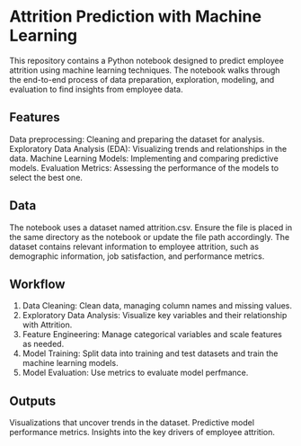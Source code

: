 # Attrition Prediction with Machine Learning
This repository contains a Python notebook designed to predict employee attrition using machine learning techniques. The notebook walks through the end-to-end process of data preparation, exploration, modeling, and evaluation to find insights from employee data.

## Features
Data preprocessing: Cleaning and preparing the dataset for analysis.
Exploratory Data Analysis (EDA): Visualizing trends and relationships in the data.
Machine Learning Models: Implementing and comparing predictive models.
Evaluation Metrics: Assessing the performance of the models to select the best one.

## Data
The notebook uses a dataset named attrition.csv. Ensure the file is placed in the same directory as the notebook or update the file path accordingly. The dataset contains relevant information to employee attrition, such as demographic information, job satisfaction, and performance metrics.

## Workflow
1. Data Cleaning: Clean data, managing column names and missing values. 
2. Exploratory Data Analysis: Visualize key variables and their relationship with Attrition. 
3. Feature Engineering: Manage categorical variables and scale features as needed. 
4. Model Training: Split data into training and test datasets and train the machine learning models. 
5. Model Evaluation: Use metrics to evaluate model perfmance.

## Outputs
Visualizations that uncover trends in the dataset.
Predictive model performance metrics.
Insights into the key drivers of employee attrition.
